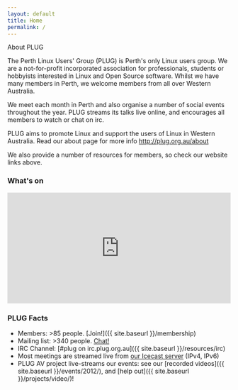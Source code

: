 ```yaml
---
layout: default
title: Home
permalink: /
---
```


About PLUG

The Perth Linux Users' Group (PLUG) is Perth's only Linux users group.
We are a not-for-profit incorporated association for professionals, students or hobbyists interested in Linux and Open Source software. Whilst we have many members in Perth, we welcome members from all over Western Australia.

We meet each month in Perth and also organise a number of social events throughout the year. PLUG streams its talks live online, and encourages all members to watch or chat on irc.

PLUG aims to promote Linux and support the users of Linux in Western Australia. Read our about page for more info http://plug.org.au/about

We also provide a number of resources for members, so check our website links above.


### What's on

<iframe src="https://www.google.com/calendar/embed?showTitle=0&amp;showNav=0&amp;showDate=0&amp;showPrint=0&amp;showTabs=0&amp;showCalendars=0&amp;mode=AGENDA&amp;height=200&amp;wkst=1&amp;bgcolor=%23FFFFFF&amp;src=president%40plug.org.au&amp;color=%23182C57&amp;ctz=Australia%2FPerth" style=" border-width:0 " width="100%" height="250" frameborder="0" scrolling="no"></iframe>

### PLUG Facts

*   Members: >85 people. [Join!]({{ site.baseurl }}/membership)
*   Mailing list: >340 people. [Chat!](http://lists.plug.org.au/mailman/listinfo/plug)
*   IRC Channel: [#plug on irc.plug.org.au]({{ site.baseurl }}/resources/irc)
*   Most meetings are streamed live from [our Icecast server](http://54.251.52.124:8000/) (IPv4, IPv6)
*   PLUG AV project live-streams our events: see our [recorded videos]({{ site.baseurl }}/events/2012/), and [help out]({{ site.baseurl }}/projects/video/)!
